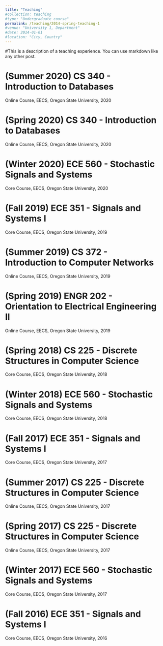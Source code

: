 ```yaml
---
title: "Teaching"
#collection: teaching
#type: "Undergraduate course"
permalink: /teaching/2014-spring-teaching-1
#venue: "University 1, Department"
#date: 2014-01-01
#location: "City, Country"
---
```


#This is a description of a teaching experience. You can use markdown like any other post.

(Summer 2020) CS 340 - Introduction to Databases
======
Online Course, EECS, Oregon State University, 2020

(Spring 2020) CS 340 - Introduction to Databases
======
Online Course, EECS, Oregon State University, 2020

(Winter 2020) ECE 560 - Stochastic Signals and Systems
======
Core Course, EECS, Oregon State University, 2020

(Fall 2019) ECE 351 - Signals and Systems I
======
Core Course, EECS, Oregon State University, 2019

(Summer 2019) CS 372 - Introduction to Computer Networks
======
Online Course, EECS, Oregon State University, 2019

(Spring 2019) ENGR 202 - Orientation to Electrical Engineering II
======
Online Course, EECS, Oregon State University, 2019

(Spring 2018) CS 225 - Discrete Structures in Computer Science
======
Core Course, EECS, Oregon State University, 2018

(Winter 2018) ECE 560 - Stochastic Signals and Systems
======
Core Course, EECS, Oregon State University, 2018

(Fall 2017) ECE 351 - Signals and Systems I
======
Core Course, EECS, Oregon State University, 2017

(Summer 2017) CS 225 - Discrete Structures in Computer Science
======
Online Course, EECS, Oregon State University, 2017

(Spring 2017) CS 225 - Discrete Structures in Computer Science
======
Online Course, EECS, Oregon State University, 2017

(Winter 2017) ECE 560 - Stochastic Signals and Systems
======
Core Course, EECS, Oregon State University, 2017

(Fall 2016) ECE 351 - Signals and Systems I
======
Core Course, EECS, Oregon State University, 2016
